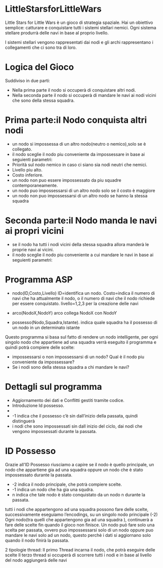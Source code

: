 # LittleStarsforLittleWars

Little Stars for Little Wars  è un gioco di strategia spaziale.
Hai un obiettivo semplice: catturare e conquistare tutti i sistemi stellari nemici.
Ogni sistema stellare produrrà delle navi in base al proprio livello.

I sistemi stellari vengono rappresentati dai nodi e gli archi rappresentano i collegamenti che ci sono tra di loro.

# Logica del Gioco
Suddiviso in due parti:
* Nella prima parte il nodo si occuperà di conquistare altri nodi.
* Nella seconda parte il nodo si occuperà di mandare le navi ai nodi vicini che sono della stessa squadra.



# Prima parte:il Nodo conquista altri nodi
* un nodo si impossessa di un altro nodo(neutro o nemico),solo se è collegato.
* il nodo sceglie il nodo piu conveniente da impossessare in base ai seguienti  parametri:
* Priorità sul nodo nemico in caso ci siano sia nodi neutri che nemici.
* Livello piu alto.
* Costo inferiore.
* un nodo non puo essere impossessato da piu squadre contemporaneamente.
* un nodo  puo impossessarsi di un altro nodo solo se il costo è maggiore
* un nodo non  puo impossessarsi di un altro nodo se hanno la stessa squadra

# Seconda parte:il Nodo manda le navi ai propri vicini
* se il nodo ha tutti i nodi vicini della stessa squadra allora manderà le proprie navi ai vicini.
* il nodo sceglie il nodo piu conveniente a cui mandare le navi in base ai seguienti  parametri:





# Programma ASP

* nodo(ID,Costo,Livello)
    ID=identifica un nodo.
    Costo=indica il numero di navi che ha attualmente il nodo, o il numero di navi che il nodo  richiede per essere conquistato.
    livello=1,2,3 per la creazione delle navi

* arco(NodoX,NodoY)	
   arco collega NodoX con NodoY

* possesso(Nodo,Squadra,Istante).
     indica quale squadra ha il possesso di un nodo in un determinato istante


Questo programma si basa sul fatto di rendere un nodo intelligente, per ogni singolo nodo che appartiene ad una squadra verrà eseguito il programma e quindi
potrà compiere delle scelte:
* impossessarsi o non impossessarsi di un nodo? Qual è il nodo piu conveniente da impossessare? 
* Se i nodi sono della stessa squadra a chi mandare le navi?


# Dettagli sul programma
* Aggiornamento dei dati e  Conflitti gestiti tramite codice.
* Introduzione Id possesso.                                         
* 
*   -1 indica che il possesso c’è sin dall’inizio della passata, quindi  distinguerà 
*    i nodi che sono  impossessati sin dall inizio del ciclo, dai nodi che vengono impossessati durante la passata.


# ID Possesso
Grazie all'ID Possesso riusciamo a capire se il nodo è quello principale, un nodo che appartiene gia ad una squadra oppure un nodo che è stato impossessato durante
la passata.

* -2 indica il nodo principale, che potrà compiere scelte.
* -1 indica un nodo che ha gia una squdra.
* n indica che tale nodo è stato conquistato da un nodo n durante la passata.


tutti i nodi  che appartengono ad una squadra possono fare delle scelte, successivamente eseguiamo l’encodings, su un singolo nodo principale (-2)
Ogni nodo(tra quelli che appartengono gia ad una squadra ), continuerà a fare delle scelte fin quando il gioco non finisce.
Un nodo può fare solo una scelta per passata, ovvero puo impossessarsi solo di un nodo oppure puo mandare le navi solo ad un nodo, questo perchè i dati si aggiornano solo quando il nodo finirà la passata.


 2 tipologie thread:
Il primo Thread incarna il nodo, che potrà eseguire delle scelte
Il terzo thread si occuperà di scorrere tutti i nodi e in base al livello del nodo aggiungerà delle navi
